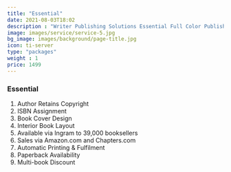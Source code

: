 ```yaml
---
title: "Essential"
date: 2021-08-03T18:02
description : "Writer Publishing Solutions Essential Full Color Publishing Package"
image: images/service/service-5.jpg
bg_image: images/background/page-title.jpg
icon: ti-server
type: "packages"
weight : 1
price: 1499
---
```


### Essential

1. Author Retains Copyright
2. ISBN Assignment
3. Book Cover Design
4. Interior Book Layout
5. Available via Ingram to 39,000 booksellers
6. Sales via Amazon.com and Chapters.com
7. Automatic Printing & Fulfilment
8. Paperback Availability
9. Multi-book Discount